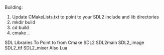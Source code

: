
Building:

1) Update CMakeLists.txt to point to your SDL2 include and lib directories
2) mkdir build
3) cd build
4) cmake ..

SDL Libraries To Point to from Cmake
SDL2
SDL2main
SDL2_image
SDL2_ttf
SDL2_mixer
Also Lua